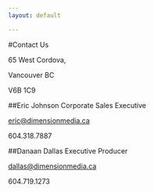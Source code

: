 ```yaml
---
layout: default

---
```


#Contact Us


65 West Cordova, 

Vancouver BC

V6B 1C9





##Eric Johnson
Corporate Sales Executive

[eric@dimensionmedia.ca](mailto:eric@dimensionmedia.ca)

604.318.7887 <span class="glyphicon glyphicon-phone"></span>




##Danaan Dallas
Executive Producer

[dallas@dimensionmedia.ca](dallas@dimensionmedia.ca)

604.719.1273 <span class="glyphicon glyphicon-phone"></span>

  

